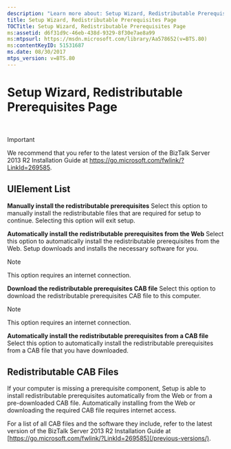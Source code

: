 ```yaml
---
description: "Learn more about: Setup Wizard, Redistributable Prerequisites Page"
title: Setup Wizard, Redistributable Prerequisites Page
TOCTitle: Setup Wizard, Redistributable Prerequisites Page
ms:assetid: d6f31d9c-46eb-438d-9329-8f30e7ae8a99
ms:mtpsurl: https://msdn.microsoft.com/library/Aa578652(v=BTS.80)
ms:contentKeyID: 51531687
ms.date: 08/30/2017
mtps_version: v=BTS.80
---
```


# Setup Wizard, Redistributable Prerequisites Page

 


> [!IMPORTANT]
> <P>We recommend that you refer to the latest version of the BizTalk Server 2013 R2 Installation Guide at <A href="/previous-versions/">https://go.microsoft.com/fwlink/?LinkId=269585</A>.</P>



## UIElement List

**Manually install the redistributable prerequisites**
Select this option to manually install the redistributable files that are required for setup to continue. Selecting this option will exit setup.

**Automatically install the redistributable prerequisites from the Web**
Select this option to automatically install the redistributable prerequisites from the Web. Setup downloads and installs the necessary software for you.


> [!NOTE]
> <P>This option requires an internet connection.</P>



**Download the redistributable prerequisites CAB file**
Select this option to download the redistributable prerequisites CAB file to this computer.


> [!NOTE]
> <P>This option requires an internet connection.</P>



**Automatically install the redistributable prerequisites from a CAB file**
Select this option to automatically install the redistributable prerequisites from a CAB file that you have downloaded.

## Redistributable CAB Files

If your computer is missing a prerequisite component, Setup is able to install redistributable prerequisites automatically from the Web or from a pre-downloaded CAB file. Automatically installing from the Web or downloading the required CAB file requires internet access.

For a list of all CAB files and the software they include, refer to the latest version of the BizTalk Server 2013 R2 Installation Guide at [https://go.microsoft.com/fwlink/?LinkId=269585](/previous-versions/).